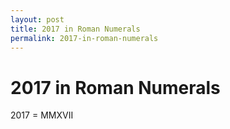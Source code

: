 ```yaml
---
layout: post
title: 2017 in Roman Numerals
permalink: 2017-in-roman-numerals
---
```


# 2017 in Roman Numerals

2017 = MMXVII
